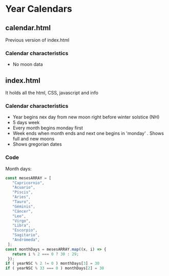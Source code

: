 # Year Calendars
## calendar.html
 Previous version of index.html
### Calendar characteristics
 - No moon data
## index.html
It holds all the html, CSS, javascript and info
### Calendar characteristics
 - Year begins nex day from new moon right before winter solstice (NH)
 - 5 days week
 - Every month begins monday first
 - Week ends when month ends and next one begins in 'monday'
 . Shows full and new moons
 - Shows gregorian dates
### Code
 Month days:
 ```js
const mesesARRAY = [
    "Capricornio",
    "Acuario",
    "Piscis",
    "Aries",
    "Tauro",
    "Géminis",
    "Cáncer",
    "Leo",
    "Virgo",
    "Libra",
    "Escorpio",
    "Sagitario",
    "Andrómeda",
  ];
const monthDays = mesesARRAY.map((x, i) => {
    return i % 2 === 0 ? 30 : 29;
  });
if ( yearNSC % 2 != 0 ) monthDays[3] = 30
if ( yearNSC % 33 === 0 ) monthDays[2] = 30
 ```